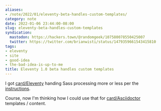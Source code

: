 ```yaml
---
aliases:
- /note/2022/01/eleventy-beta-handles-custom-templates/
category: note
date: 2022-01-06 23:44:00-08:00
slug: eleventy-beta-handles-custom-templates
syndication:
  mastodon: https://hackers.town/@randomgeek/107580078550425007
  twitter: https://twitter.com/brianwisti/status/1479359661543415810
tags:
- eleventy
- site
- good-idea
- the-bad-idea-is-up-to-me
title: Eleventy 1.0 beta handles custom templates
---
```


I got [card/Eleventy](../../../card/Eleventy.md) handing Sass processing more or less per the [instructions](https://www.11ty.dev/docs/languages/custom/#example-add-sass-support-to-eleventy).

Course, now I'm thinking how I could use that for [card/Asciidoctor](../../../card/Asciidoctor.md) templates / content.
